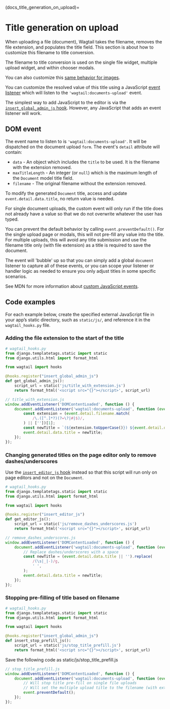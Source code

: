 (docs_title_generation_on_upload)=

# Title generation on upload

When uploading a file (document), Wagtail takes the filename, removes the file extension, and populates the title field. This section is about how to customize this filename to title conversion.

The filename to title conversion is used on the single file widget, multiple upload widget, and within chooser modals.

You can also customize this [same behavior for images](../images/title_generation_on_upload).

You can customize the resolved value of this title using a JavaScript [event listener](https://developer.mozilla.org/en-US/docs/Web/API/EventTarget/addEventListener) which will listen to the `'wagtail:documents-upload'` event.

The simplest way to add JavaScript to the editor is via the [`insert_global_admin_js` hook](insert_global_admin_js). However, any JavaScript that adds an event listener will work.

## DOM event

The event name to listen to is `'wagtail:documents-upload'`. It will be dispatched on the document upload `form`. The event's `detail` attribute will contain:

-   `data` - An object which includes the `title` to be used. It is the filename with the extension removed.
-   `maxTitleLength` - An integer (or `null`) which is the maximum length of the `Document` model title field.
-   `filename` - The original filename without the extension removed.

To modify the generated `Document` title, access and update `event.detail.data.title`, no return value is needed.

For single document uploads, the custom event will only run if the title does not already have a value so that we do not overwrite whatever the user has typed.

You can prevent the default behavior by calling `event.preventDefault()`. For the single upload page or modals, this will not pre-fill any value into the title. For multiple uploads, this will avoid any title submission and use the filename title only (with file extension) as a title is required to save the document.

The event will 'bubble' up so that you can simply add a global `document` listener to capture all of these events, or you can scope your listener or handler logic as needed to ensure you only adjust titles in some specific scenarios.

See MDN for more information about [custom JavaScript events](https://developer.mozilla.org/en-US/docs/Web/Events/Creating_and_triggering_events).

## Code examples

For each example below, create the specified external JavaScript file in your app’s static directory, such as `static/js/`, and reference it in the `wagtail_hooks.py` file.

### Adding the file extension to the start of the title

```python
# wagtail_hooks.py
from django.templatetags.static import static
from django.utils.html import format_html

from wagtail import hooks

@hooks.register("insert_global_admin_js")
def get_global_admin_js():
    script_url = static('js/title_with_extension.js')
    return format_html('<script src="{}"></script>', script_url)
```

```javascript
// title_with_extension.js
window.addEventListener('DOMContentLoaded', function () {
    document.addEventListener('wagtail:documents-upload', function (event) {
        const extension = (event.detail.filename.match(
            /\.([^.]*?)(?=\?|#|$)/,
        ) || [''])[1];
        const newTitle = `(${extension.toUpperCase()}) ${event.detail.data.title || ''}`;
        event.detail.data.title = newTitle;
    });
});
```

### Changing generated titles on the page editor only to remove dashes/underscores

Use the [`insert_editor_js` hook](insert_editor_js) instead so that this script will run only on page editors and not on the `Document`.

```python
# wagtail_hooks.py
from django.templatetags.static import static
from django.utils.html import format_html

from wagtail import hooks

@hooks.register("insert_editor_js")
def get_editor_js():
    script_url = static('js/remove_dashes_underscores.js')
    return format_html('<script src="{}"></script>', script_url)
```

```javascript
// remove_dashes_underscores.js
window.addEventListener('DOMContentLoaded', function () {
    document.addEventListener('wagtail:documents-upload', function (event) {
        // Replace dashes/underscores with a space
        const newTitle = (event.detail.data.title || '').replace(
            /(\s|_|-)/g,
            ' ',
        );
        event.detail.data.title = newTitle;
    });
});
```

### Stopping pre-filling of title based on filename

```python
# wagtail_hooks.py
from django.templatetags.static import static
from django.utils.html import format_html

from wagtail import hooks

@hooks.register("insert_global_admin_js")
def insert_stop_prefill_js():
    script_url = static('js/stop_title_prefill.js')
    return format_html('<script src="{}"></script>', script_url)
```

Save the following code as static/js/stop_title_prefill.js

```javascript
// stop_title_prefill.js
window.addEventListener('DOMContentLoaded', function () {
    document.addEventListener('wagtail:documents-upload', function (event) {
        // Will stop title pre-fill on single file uploads
        // Will set the multiple upload title to the filename (with extension)
        event.preventDefault();
    });
});
```
